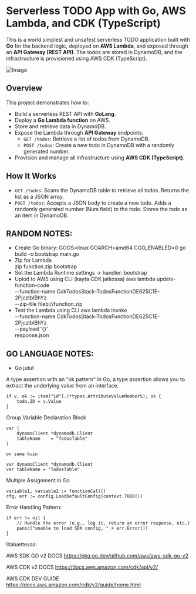 # Serverless TODO App with Go, AWS Lambda, and CDK (TypeScript)

This is a world simplest and unsafest serverless TODO application built with **Go** for the backend logic, deployed on **AWS Lambda**, and exposed through an **API Gateway (REST API)**. The todos are stored in DynamoDB, and the infrastructure is provisioned using AWS CDK (TypeScript).

![Image](https://github.com/user-attachments/assets/6e7e6757-ad4c-4a41-8600-fb9ddbe12a28)

## Overview

This project demonstrates how to:
- Build a serverless REST API with **GoLang**.
- Deploy a **Go Lambda function** on AWS.
- Store and retrieve data in DynamoDB.
- Expose the Lambda through **API Gateway** endpoints:
  - `GET /todos`: Retrieve a list of todos from DynamoDB.
  - `POST /todos`: Create a new todo in DynamoDB with a randomly generated number.
- Provision and manage all infrastructure using **AWS CDK (TypeScript)**.

## How It Works

- `GET /todos`: Scans the DynamoDB table to retrieve all todos. Returns the list as a JSON array.
- `POST /todos`: Accepts a JSON body to create a new todo. Adds a randomly generated number (Num field) to the todo. Stores the todo as an item in DynamoDB.


## RANDOM NOTES:

- Create Go binary: 
GOOS=linux GOARCH=amd64 CGO_ENABLED=0 go build -o bootstrap main.go
- Zip for Lambda   
zip function.zip bootstrap
- Set the Lambda Runtime settings -> handler: 
bootstrap
- Uplod to AWS using CLI (kayta CDK jatkossa)
aws lambda update-function-code \
  --function-name CdkTodosStack-TodosFunctionDE625C1E-2PjcztblBhYz \
  --zip-file fileb://function.zip
- Test the Lambda using CLI
aws lambda invoke \
  --function-name CdkTodosStack-TodosFunctionDE625C1E-2PjcztblBhYz \
  --payload '{}' \
  response.json


## GO LANGUAGE NOTES:
- Go jutut

A type assertion with an "ok pattern"
In Go, a type assertion allows you to extract the underlying value from an interface.

```
if v, ok := item["id"].(*types.AttributeValueMemberS); ok {
	todo.ID = v.Value
}
```

Group Variable Declaration Block

```
var (
	dynamoClient *dynamodb.Client
	tableName    = "TodosTable"
)

on sama kuin

var dynamoClient *dynamodb.Client
var tableName = "TodosTable"
```

Multiple Assignment in Go
```
variable1, variable2 := functionCall()
cfg, err := config.LoadDefaultConfig(context.TODO())

```

Error Handling Pattern:
```
if err != nil {
    // Handle the error (e.g., log it, return an error response, etc.)
    panic("unable to load SDK config, " + err.Error())
}
```


Iltaluettevaa:

AWS SDK GO v2 DOCS
https://pkg.go.dev/github.com/aws/aws-sdk-go-v2

AWS CDK v2 DOCS
https://docs.aws.amazon.com/cdk/api/v2/

AWS CDK DEV GUIDE
https://docs.aws.amazon.com/cdk/v2/guide/home.html